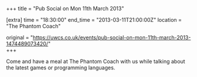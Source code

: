 +++
title = "Pub Social on Mon 11th March 2013"

[extra]
time = "18:30:00"
end_time = "2013-03-11T21:00:00Z"
location = "The Phantom Coach"

original = "https://uwcs.co.uk/events/pub-social-on-mon-11th-march-2013-1474489073420/"    
+++

Come and have a meal at The Phantom Coach with us while talking about the latest games or programming languages.

